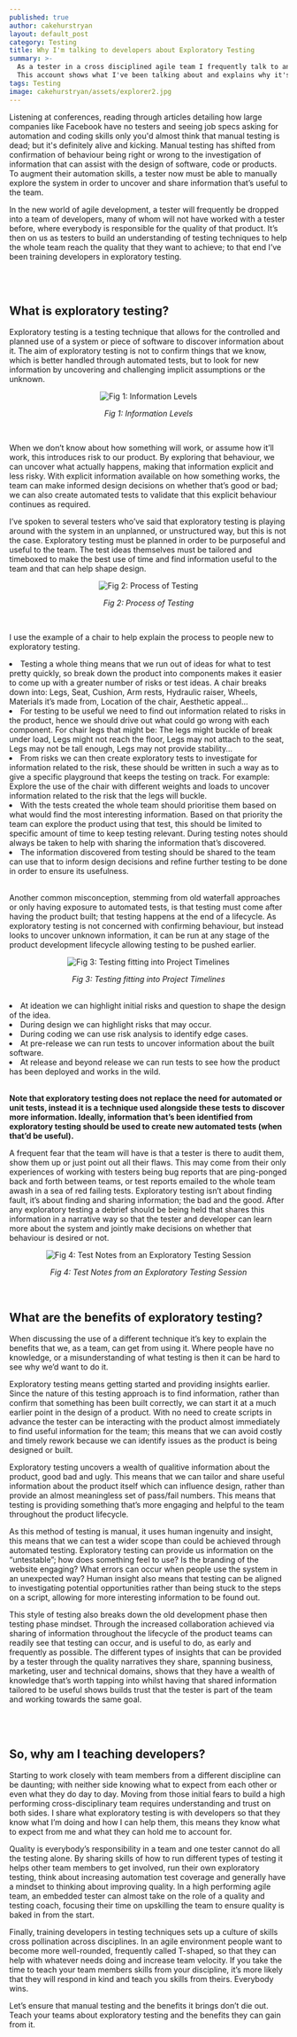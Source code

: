 ```yaml
---
published: true
author: cakehurstryan
layout: default_post
category: Testing
title: Why I'm talking to developers about Exploratory Testing
summary: >-
  As a tester in a cross disciplined agile team I frequently talk to and teach developers what Exploratory Testing is and how to do it.
  This account shows what I've been talking about and explains why it's beneficial for other testers to do the same.
tags: Testing
image: cakehurstryan/assets/explorer2.jpg
---
```


<p>Listening at conferences, reading through articles detailing how large companies like Facebook have no testers and seeing job specs asking for automation and coding skills only you'd almost think that manual testing is dead; but it's definitely alive and kicking. Manual testing has shifted from confirmation of behaviour being right or wrong to the investigation of information that can assist with the design of software, code or products. To augment their automation skills, a tester now must be able to manually explore the system in order to uncover and share information that’s useful to the team.</p>

<p>In the new world of agile development, a tester will frequently be dropped into a team of developers, many of whom will 
not have worked with a tester before, where everybody is responsible for the quality of that product. It’s then on us as testers 
to build an understanding of testing techniques to help the whole team reach the quality that they want to achieve; to that end 
I’ve been training developers in exploratory testing.</p>
<br>
<br>

<h2>What is exploratory testing?</h2>

<p>Exploratory testing is a testing technique that allows for the controlled and planned use of a system or piece of software to 
discover information about it. The aim of exploratory testing is not to confirm things that we know, which is better handled through 
automated tests, but to look for new information by uncovering and challenging implicit assumptions or the unknown.</p>

<p style="text-align:center;"><img src="{{site.baseurl}}/cakehurstryan/assets/infolevels.jpg" alt="Fig 1: Information Levels"></p>
<p style="text-align:center;"><i>Fig 1: Information Levels</i></p>
<br>

<p>When we don’t know about how something will work, or assume how it’ll work, this introduces risk to our product. By exploring that 
behaviour, we can uncover what actually happens, making that information explicit and less risky. With explicit information available 
on how something works, the team can make informed design decisions on whether that’s good or bad; we can also create automated tests 
to validate that this explicit behaviour continues as required.</p>

<p>I’ve spoken to several testers who’ve said that exploratory testing is playing around with the system in an unplanned, or 
unstructured way, but this is not the case. Exploratory testing must be planned in order to be purposeful and useful to the team. The 
test ideas themselves must be tailored and timeboxed to make the best use of time and find information useful to the team and that can 
help shape design.</p>

<p style="text-align:center;"><img src="{{site.baseurl}}/cakehurstryan/assets/testprocess.jpg" alt="Fig 2: Process of Testing"></p>
<p style="text-align:center;"><i>Fig 2: Process of Testing</i></p>
<br>

<p>I use the example of a chair to help explain the process to people new to exploratory testing.</p>
<li>Testing a whole thing means that we run out of ideas for what to test pretty quickly, so break down the product into components 
makes it easier to come up with a greater number of risks or test ideas. A chair breaks down into: Legs, Seat, Cushion, Arm rests, 
Hydraulic raiser, Wheels, Materials it’s made from, Location of the chair, Aesthetic appeal…</li>
<li>For testing to be useful we need to find out information related to risks in the product, hence we should drive out what could go 
wrong with each component. For chair legs that might be: The legs might buckle of break under load, Legs might not reach the floor, Legs 
may not attach to the seat, Legs may not be tall enough, Legs may not provide stability…</li>
<li>From risks we can then create exploratory tests to investigate for information related to the risk, these should be written in such 
a way as to give a specific playground that keeps the testing on track. For example: Explore the use of the chair with different weights 
and loads to uncover information related to the risk that the legs will buckle.</li>
<li>With the tests created the whole team should prioritise them based on what would find the most interesting information. Based on 
that priority the team can explore the product using that test, this should be limited to specific amount of time to keep testing 
relevant. During testing notes should always be taken to help with sharing the information that’s discovered.</li>
<li>The information discovered from testing should be shared to the team can use that to inform design decisions and refine further 
testing to be done in order to ensure its usefulness.</li>
<br>

<p>Another common misconception, stemming from old waterfall approaches or only having exposure to automated tests, is that testing 
must come after having the product built; that testing happens at the end of a lifecycle. As exploratory testing is not concerned with 
confirming behaviour, but instead looks to uncover unknown information, it can be run at any stage of the product development lifecycle 
allowing testing to be pushed earlier.</p>

<p style="text-align:center;"><img src="{{site.baseurl}}/cakehurstryan/assets/projecttimeline.jpg" alt="Fig 3: Testing fitting into Project Timelines"></p>
<p style="text-align:center;"><i>Fig 3: Testing fitting into Project Timelines</i></p>
<br>

<li>At ideation we can highlight initial risks and question to shape the design of the idea.</li>
<li>During design we can highlight risks that may occur.</li>
<li>During coding we can use risk analysis to identify edge cases.</li>
<li>At pre-release we can run tests to uncover information about the built software.</li>
<li>At release and beyond release we can run tests to see how the product has been deployed and works in the wild.</li>
<br>

<p><b>Note that exploratory testing does not replace the need for automated or unit tests, instead it is a technique used alongside 
these tests to discover more information. Ideally, information that’s been identified from exploratory testing should be used to create 
new automated tests (when that’d be useful).</b></p>

<p>A frequent fear that the team will have is that a tester is there to audit them, show them up or just point out all their flaws. This 
may come from their only experiences of working with testers being bug reports that are ping-ponged back and forth between teams, or 
test reports emailed to the whole team awash in a sea of red failing tests. Exploratory testing isn’t about finding fault, it’s about 
finding and sharing information; the bad and the good. After any exploratory testing a debrief should be being held that shares this 
information in a narrative way so that the tester and developer can learn more about the system and jointly make decisions on whether 
that behaviour is desired or not.</p>

<p style="text-align:center;"><img src="{{site.baseurl}}/cakehurstryan/assets/testnotes.jpg" alt="Fig 4: Test Notes from an Exploratory Testing Session"></p>
<p style="text-align:center;"><i>Fig 4: Test Notes from an Exploratory Testing Session</i></p>
<br>

<h2>What are the benefits of exploratory testing?</h2>

<p>When discussing the use of a different technique it’s key to explain the benefits that we, as a team, can get from using it. Where 
people have no knowledge, or a misunderstanding of what testing is then it can be hard to see why we’d want to do it.</p>

<p>Exploratory testing means getting started and providing insights earlier. Since the nature of this testing approach is to find 
information, rather than confirm that something has been built correctly, we can start it at a much earlier point in the design of a 
product. With no need to create scripts in advance the tester can be interacting with the product almost immediately to find useful 
information for the team; this means that we can avoid costly and timely rework because we can identify issues as the product is being 
designed or built.</p>

<p>Exploratory testing uncovers a wealth of qualitive information about the product, good bad and ugly. This means that we can tailor 
and share useful information about the product itself which can influence design, rather than provide an almost meaningless set of 
pass/fail numbers. This means that testing is providing something that’s more engaging and helpful to the team throughout the product 
lifecycle.</p>

<p>As this method of testing is manual, it uses human ingenuity and insight, this means that we can test a wider scope than could 
be achieved through automated testing. Exploratory testing can provide us information on the “untestable”; how does something feel to 
use? Is the branding of the website engaging? What errors can occur when people use the system in an unexpected way? Human insight also 
means that testing can be aligned to investigating potential opportunities rather than being stuck to the steps on a script, allowing 
for more interesting information to be found out.</p>

<p>This style of testing also breaks down the old development phase then testing phase mindset. Through the increased collaboration 
achieved via sharing of information throughout the lifecycle of the product teams can readily see that testing can occur, and is useful 
to do, as early and frequently as possible. The different types of insights that can be provided by a tester through the quality 
narratives they share, spanning business, marketing, user and technical domains, shows that they have a wealth of knowledge that’s 
worth tapping into whilst having that shared information tailored to be useful shows builds trust that the tester is part of the team 
and working towards the same goal.</p>
<br>
<br>

<h2>So, why am I teaching developers?</h2>

<p>Starting to work closely with team members from a different discipline can be daunting; with neither side knowing what to expect 
from each other or even what they do day to day. Moving from those initial fears to build a high performing cross-disciplinary team requires understanding and trust on both sides. I share what exploratory testing is with developers so that they know what I’m doing 
and how I can help them, this means they know what to expect from me and what they can hold me to account for.</p>

<p>Quality is everybody’s responsibility in a team and one tester cannot do all the testing alone. By sharing skills of how to run 
different types of testing it helps other team members to get involved, run their own exploratory testing, think about increasing 
automation test coverage and generally have a mindset to thinking about improving quality. In a high performing agile team, an embedded 
tester can almost take on the role of a quality and testing coach, focusing their time on upskilling the team to ensure quality is 
baked in from the start.</p>

<p>Finally, training developers in testing techniques sets up a culture of skills cross pollination across disciplines. In an agile 
environment people want to become more well-rounded, frequently called T-shaped, so that they can help with whatever needs doing and 
increase team velocity. If you take the time to teach your team members skills from your discipline, it’s more likely that they will 
respond in kind and teach you skills from theirs. Everybody wins.</p>

<p>Let’s ensure that manual testing and the benefits it brings don’t die out. Teach your teams about exploratory testing and the 
benefits they can gain from it.</p>
